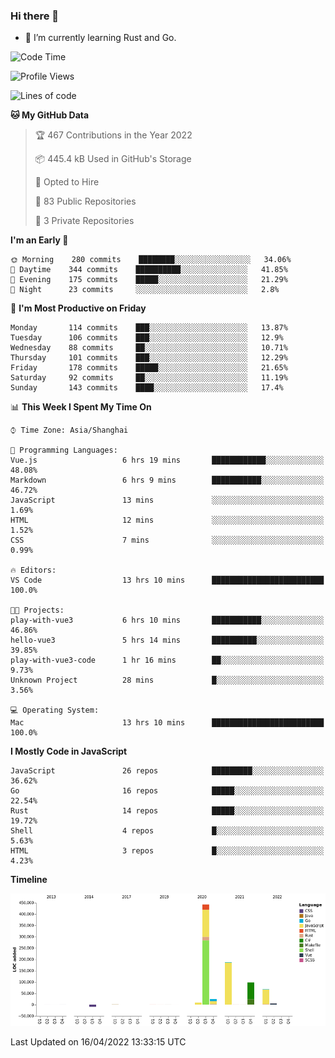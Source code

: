 ### Hi there 👋

- 🌱 I’m currently learning Rust and Go.

<!--START_SECTION:waka-->
![Code Time](http://img.shields.io/badge/Code%20Time-331%20hrs%205%20mins-blue)

![Profile Views](http://img.shields.io/badge/Profile%20Views-6-blue)

![Lines of code](https://img.shields.io/badge/From%20Hello%20World%20I%27ve%20Written-832%20Thousand%20lines%20of%20code-blue)

**🐱 My GitHub Data** 

> 🏆 467 Contributions in the Year 2022
 > 
> 📦 445.4 kB Used in GitHub's Storage 
 > 
> 💼 Opted to Hire
 > 
> 📜 83 Public Repositories 
 > 
> 🔑 3 Private Repositories  
 > 
**I'm an Early 🐤** 

```text
🌞 Morning    280 commits    ████████░░░░░░░░░░░░░░░░░   34.06% 
🌆 Daytime    344 commits    ██████████░░░░░░░░░░░░░░░   41.85% 
🌃 Evening    175 commits    █████░░░░░░░░░░░░░░░░░░░░   21.29% 
🌙 Night      23 commits     ░░░░░░░░░░░░░░░░░░░░░░░░░   2.8%

```
📅 **I'm Most Productive on Friday** 

```text
Monday       114 commits    ███░░░░░░░░░░░░░░░░░░░░░░   13.87% 
Tuesday      106 commits    ███░░░░░░░░░░░░░░░░░░░░░░   12.9% 
Wednesday    88 commits     ██░░░░░░░░░░░░░░░░░░░░░░░   10.71% 
Thursday     101 commits    ███░░░░░░░░░░░░░░░░░░░░░░   12.29% 
Friday       178 commits    █████░░░░░░░░░░░░░░░░░░░░   21.65% 
Saturday     92 commits     ██░░░░░░░░░░░░░░░░░░░░░░░   11.19% 
Sunday       143 commits    ████░░░░░░░░░░░░░░░░░░░░░   17.4%

```


📊 **This Week I Spent My Time On** 

```text
⌚︎ Time Zone: Asia/Shanghai

💬 Programming Languages: 
Vue.js                   6 hrs 19 mins       ████████████░░░░░░░░░░░░░   48.08% 
Markdown                 6 hrs 9 mins        ███████████░░░░░░░░░░░░░░   46.72% 
JavaScript               13 mins             ░░░░░░░░░░░░░░░░░░░░░░░░░   1.69% 
HTML                     12 mins             ░░░░░░░░░░░░░░░░░░░░░░░░░   1.52% 
CSS                      7 mins              ░░░░░░░░░░░░░░░░░░░░░░░░░   0.99%

🔥 Editors: 
VS Code                  13 hrs 10 mins      █████████████████████████   100.0%

🐱‍💻 Projects: 
play-with-vue3           6 hrs 10 mins       ███████████░░░░░░░░░░░░░░   46.86% 
hello-vue3               5 hrs 14 mins       ██████████░░░░░░░░░░░░░░░   39.85% 
play-with-vue3-code      1 hr 16 mins        ██░░░░░░░░░░░░░░░░░░░░░░░   9.73% 
Unknown Project          28 mins             █░░░░░░░░░░░░░░░░░░░░░░░░   3.56%

💻 Operating System: 
Mac                      13 hrs 10 mins      █████████████████████████   100.0%

```

**I Mostly Code in JavaScript** 

```text
JavaScript               26 repos            █████████░░░░░░░░░░░░░░░░   36.62% 
Go                       16 repos            █████░░░░░░░░░░░░░░░░░░░░   22.54% 
Rust                     14 repos            █████░░░░░░░░░░░░░░░░░░░░   19.72% 
Shell                    4 repos             █░░░░░░░░░░░░░░░░░░░░░░░░   5.63% 
HTML                     3 repos             █░░░░░░░░░░░░░░░░░░░░░░░░   4.23%

```


**Timeline**

![Chart not found](https://raw.githubusercontent.com/elton/elton/main/charts/bar_graph.png) 


 Last Updated on 16/04/2022 13:33:15 UTC
<!--END_SECTION:waka-->

<!--
**elton/elton** is a ✨ _special_ ✨ repository because its `README.md` (this file) appears on your GitHub profile.

Here are some ideas to get you started:

- 🔭 I’m currently working on ...
- 🌱 I’m currently learning ...
- 👯 I’m looking to collaborate on ...
- 🤔 I’m looking for help with ...
- 💬 Ask me about ...
- 📫 How to reach me: ...
- 😄 Pronouns: ...
- ⚡ Fun fact: ...
-->
